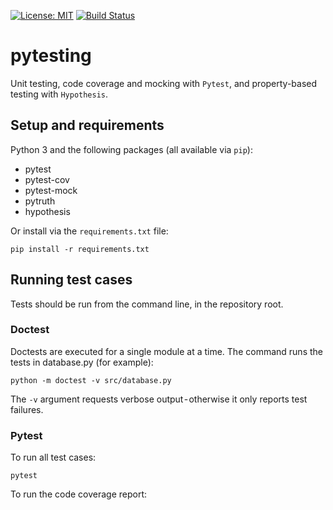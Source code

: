 [![License: MIT](https://img.shields.io/badge/License-MIT-yellow.svg)](https://opensource.org/licenses/MIT)
[![Build Status](https://travis-ci.org/4OH4/pytesting.svg?branch=master)](https://travis-ci.org/4OH4/pytesting)

# pytesting
Unit testing, code coverage and mocking with `Pytest`, and property-based testing with `Hypothesis`.

## Setup and requirements
Python 3 and the following packages (all available via `pip`):
 - pytest
 - pytest-cov
 - pytest-mock
 - pytruth
 - hypothesis

Or install via the `requirements.txt` file:

    pip install -r requirements.txt

## Running test cases
Tests should be run from the command line, in the repository root.

### Doctest
Doctests are executed for a single module at a time. The command runs the tests in database.py (for example):

    python -m doctest -v src/database.py

The `-v` argument requests verbose output - otherwise it only reports test failures.

### Pytest
To run all test cases:

    pytest

To run the code coverage report:
